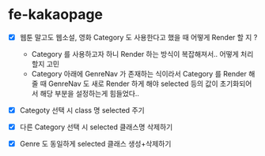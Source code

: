 # fe-kakaopage

- [x] 웹툰 말고도 웹소설, 영화 Category 도 사용한다고 했을 때 어떻게 Render 할 지 ?

  - Category 를 사용하고자 하니 Render 하는 방식이 복잡해져서.. 어떻게 처리할지 고민
  - Category 아래에 GenreNav 가 존재하는 식이라서 Category 를 Render 해줄 때 GenreNav 도 새로 Render 하게 해야 selected 등의 값이 초기화되어서 해당 부분을 설정하는게 힘들었다..

- [x] Categoty 선택 시 class 명 selected 주기
- [x] 다른 Category 선택 시 selected 클래스명 삭제하기
- [x] Genre 도 동일하게 selected 클래스 생성+삭제하기
